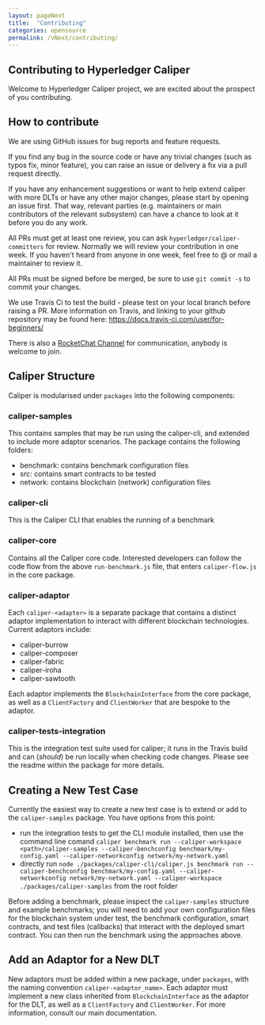 ```yaml
---
layout: pageNext
title:  "Contributing"
categories: opensource
permalink: /vNext/contributing/
---
```


## Contributing to Hyperledger Caliper

Welcome to Hyperledger Caliper project, we are excited about the prospect of you contributing.

## How to contribute

We are using GitHub issues for bug reports and feature requests.

If you find any bug in the source code or have any trivial changes (such as typos fix, minor feature), you can raise an issue or delivery a fix via a pull request directly.

If you have any enhancement suggestions or want to help extend caliper with more DLTs or have any other major changes, please start by opening an issue first.
That way, relevant parties (e.g. maintainers or main contributors of the relevant subsystem) can have a chance to look at it before you do any work.

All PRs must get at least one review, you can ask `hyperledger/caliper-committers` for review.
Normally we will review your contribution in one week.
If you haven't heard from anyone in one week, feel free to @ or mail a maintainer to review it.

All PRs must be signed before be merged, be sure to use `git commit -s` to commit your changes.

We use Travis Ci to test the build - please test on your local branch before raising a PR. More information on Travis, and linking to your github repository may be found here: https://docs.travis-ci.com/user/for-beginners/
   
There is also a [RocketChat Channel](https://chat.hyperledger.org/channel/caliper) for communication, anybody is welcome to join. 

## Caliper Structure
Caliper is modularised under `packages` into the following components:

### caliper-samples
This contains samples that may be run using the caliper-cli, and extended to include more adaptor scenarios. The package contains the following folders:
- benchmark: contains benchmark configuration files
- src: contains smart contracts to be tested
- network: contains blockchain (network) configuration files

### caliper-cli
This is the Caliper CLI that enables the running of a benchmark

### caliper-core
Contains all the Caliper core code. Interested developers can follow the code flow from the above `run-benchmark.js` file, that enters `caliper-flow.js` in the core package.

### caliper-adaptor
Each `caliper-<adapter>` is a separate package that contains a distinct adaptor implementation to interact with different blockchain technologies. Current adaptors include:
- caliper-burrow
- caliper-composer
- caliper-fabric
- caliper-iroha
- caliper-sawtooth

Each adaptor implements the `BlockchainInterface` from the core package, as well as a `ClientFactory` and `ClientWorker` that are bespoke to the adaptor.

### caliper-tests-integration
This is the integration test suite used for caliper; it runs in the Travis build and can (*should*) be run locally when checking code changes. Please see the readme within the package for more details.

## Creating a New Test Case

Currently the easiest way to create a new test case is to extend or add to the `caliper-samples` package. You have options from this point:
- run the integration tests to get the CLI module installed, then use the command line comand `caliper benchmark run --caliper-workspace <path>/caliper-samples --caliper-benchconfig benchmark/my-config.yaml --caliper-networkconfig network/my-network.yaml`
- directly run `node ./packages/caliper-cli/caliper.js benchmark run --caliper-benchconfig benchmark/my-config.yaml --caliper-networkconfig network/my-network.yaml --caliper-workspace ./packages/caliper-samples` from the root folder

Before adding a benchmark, please inspect the `caliper-samples` structure and example benchmarks; you will need to add your own configuration files for the blockchain system under test, the benchmark configuration, smart contracts, and test files (callbacks) that interact with the deployed smart contract. You can then run the benchmark using the approaches above.
    
## Add an Adaptor for a New DLT
  
New adaptors must be added within a new package, under `packages`, with the naming convention `caliper-<adaptor_name>`. Each adaptor must implement a new class inherited from `BlockchainInterface` as the adaptor for the DLT, as well as a `ClientFactory` and `ClientWorker`. For more information, consult our main documentation.
  